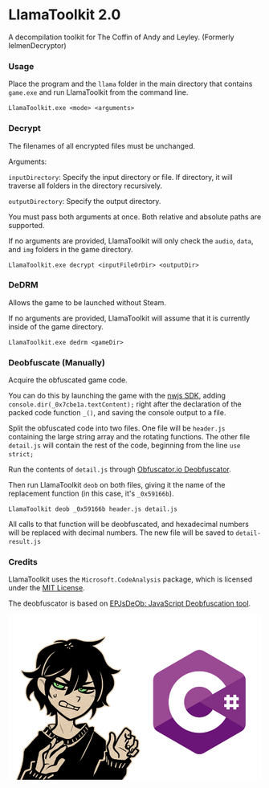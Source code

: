
# LlamaToolkit 2.0

A decompilation toolkit for The Coffin of Andy and Leyley. (Formerly IelmenDecryptor)

### Usage

Place the program and the `llama` folder in the main directory that contains `game.exe` and run LlamaToolkit from the command line.

```
LlamaToolkit.exe <mode> <arguments>
```

### Decrypt

The filenames of all encrypted files must be unchanged.

Arguments:

`inputDirectory`: Specify the input directory or file. If directory, it will traverse all folders in the directory recursively.

`outputDirectory`: Specify the output directory.

You must pass both arguments at once. Both relative and absolute paths are supported.

If no arguments are provided, LlamaToolkit will only check the `audio`, `data`, and `img` folders in the game directory.

```
LlamaToolkit.exe decrypt <inputFileOrDir> <outputDir>
```

### DeDRM

Allows the game to be launched without Steam.

If no arguments are provided, LlamaToolkit will assume that it is currently inside of the game directory.

```
LlamaToolkit.exe dedrm <gameDir>
```

### Deobfuscate (Manually)

Acquire the obfuscated game code.

You can do this by launching the game with the [nwjs SDK](https://nwjs.io/), adding `console.dir(_0x7cbe1a.textContent);` right after the declaration of the packed code function `_()`, and saving the console output to a file.

Split the obfuscated code into two files. One file will be `header.js` containing the large string array and the rotating functions. The other file `detail.js` will contain the rest of the code, beginning from the line `use strict;`

Run the contents of `detail.js` through [Obfuscator.io Deobfuscator](https://obf-io.deobfuscate.io/).

Then run LlamaToolkit `deob` on both files, giving it the name of the replacement function (in this case, it's `_0x59166b`).

```
LlamaToolkit deob _0x59166b header.js detail.js
```

All calls to that function will be deobfuscated, and hexadecimal numbers will be replaced with decimal numbers. The new file will be saved to `detail-result.js`

### Credits

LlamaToolkit uses the `Microsoft.CodeAnalysis` package, which is licensed under the [MIT License](https://github.com/dotnet/roslyn/blob/main/License.txt).

The deobfuscator is based on [EPJsDeOb: JavaScript Deobfuscation tool](https://github.com/surya-rakanta/EPJsDeOb).

![andrew](/docs/cs.png)